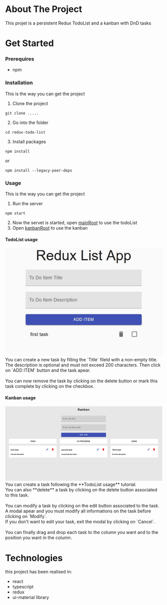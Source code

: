 # About The Project
This projet is a persistent Redux TodoList and a kanban with DnD tasks
# Get Started
### Prerequires
* npm

### Installation
This is the way you can get the project
1. Clone the project
```
git clone .....
```
2. Go into the folder
```
cd redux-todo-list
```
3. Install packages
```
npm install
```
or 
```
npm install --legacy-peer-deps
```

### Usage
This is the way you can get the project
1. Run the server
```
npm start
```
2. Now the servet is started, open [mainRoot](http://localhost:3000) to use the todoList
3. Open [kanbanRoot](http://localhost:3000/tasks) to use the kanban
#### TodoList usage
<img style="align: center" src="Capture2.JPG" alt="List" >
You can create a new task by filling the `Title` fileld with a non-empty title. The description is optional and must not exceed 200 characters. Then click on `ADD ITEM` button and the task apear. <br/><br/>
You can now remove the task by clicking on the delete button or mark this task complete by clicking on the checkbox.<br/>

#### Kanban usage
<img style="align: center" src="Capture1.JPG" alt="Kanban" >
You can create a task following the **TodoList usage** tutorial.<br/>
You can also **delete** a task by clicking on the delete button associated to this task.<br/><br/>
You can modify a task by clicking on the edit button associated to the task. A modal apear and you must modify all informations on the task before clicking on `Modify`.<br/>
If you don't want to edit your task, exit the modal by clicking on `Cancel`.<br/><br/>
You can finally drag and drop each task to the column you want and to the position you want in the column.


# Technologies
this project has been realised in:<br/>
* react
* typescript
* redux
* ui-material library